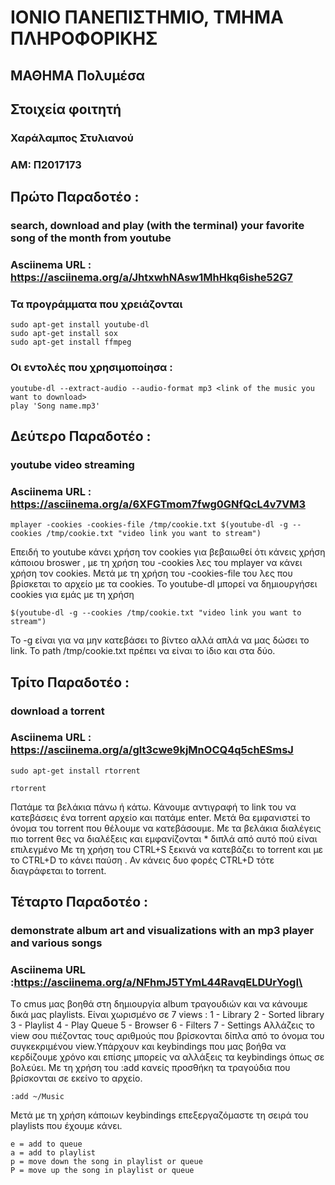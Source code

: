 # ΙΟΝΙΟ ΠΑΝΕΠΙΣΤΗΜΙΟ, ΤΜΗΜΑ ΠΛΗΡΟΦΟΡΙΚΗΣ 
## ΜΑΘΗΜΑ Πολυμέσα 

## Στοιχεία φοιτητή  
### Χαράλαμπος Στυλιανού
### ΑΜ: Π2017173

## Πρώτο Παραδοτέο : 
###  search, download and play (with the terminal) your favorite song of the month from youtube
### Asciinema URL : https://asciinema.org/a/JhtxwhNAsw1MhHkq6ishe52G7

### Τα προγράμματα που χρειάζονται

```
sudo apt-get install youtube-dl
sudo apt-get install sox
sudo apt-get install ffmpeg
```

### Οι εντολές που χρησιμοποίησα :

```
youtube-dl --extract-audio --audio-format mp3 <link of the music you want to download>
play 'Song name.mp3'
```
## Δεύτερο Παραδοτέο : 
### youtube video streaming
### Asciinema URL : https://asciinema.org/a/6XFGTmom7fwg0GNfQcL4v7VM3

```
mplayer -cookies -cookies-file /tmp/cookie.txt $(youtube-dl -g --cookies /tmp/cookie.txt "video link you want to stream")
```
Επειδή το youtube κάνει χρήση τον cookies για βεβαιωθεί ότι κάνεις χρήση κάποιου broswer ,
με τη χρήση του -cookies λες του mplayer να κάνει χρήση τον cookies. Μετά με τη χρήση του -cookies-file του λες που βρίσκεται το αρχείο με τα cookies.
Το youtube-dl μπορεί να δημιουργήσει cookies για εμάς με τη χρήση
```
$(youtube-dl -g --cookies /tmp/cookie.txt "video link you want to stream")
```
Το -g είναι για να μην κατεβάσει το βίντεο αλλά απλά να μας δώσει το link.
Το path /tmp/cookie.txt πρέπει να είναι το ίδιο και στα δύο. 

## Τρίτο Παραδοτέο :
### download a torrent
### Asciinema URL : https://asciinema.org/a/glt3cwe9kjMnOCQ4q5chESmsJ

```
sudo apt-get install rtorrent
```
```
rtorrent
```
Πατάμε τα βελάκια πάνω ή κάτω.
Κάνουμε αντιγραφή το link του να κατεβάσεις ένα torrent αρχείο και πατάμε enter.
Μετά θα εμφανιστεί το όνομα του torrent που θέλουμε να κατεβάσουμε.
Με τα βελάκια διαλέγεις πιο torrent θες να διαλέξεις και εμφανίζονται * διπλά από αυτό πού είναι επιλεγμένο
Με τη χρήση του CTRL+S ξεκινά να κατεβάζει το torrent και με το CTRL+D το κάνει παύση . 
Αν κάνεις δυο φορές CTRL+D τότε διαγράφεται to torrent.


## Τέταρτο Παραδοτέο :
### demonstrate album art and visualizations with an mp3 player and various songs
### Asciinema URL :https://asciinema.org/a/NFhmJ5TYmL44RavqELDUrYogI\
Tο cmus μας βοηθά στη δημιουργία album τραγουδιών και να κάνουμε δικά μας playlists.
Είναι χωρισμένο σε 7 views : 
1 - Library
2 - Sorted library
3 - Playlist
4 - Play Queue
5 - Browser
6 - Filters
7 - Settings
Αλλάζεις το view σου πιέζοντας τους αριθμούς που βρίσκονται δίπλα από το όνομα του συγκεκριμένου view.Υπάρχουν και keybindings που μας βοήθα να κερδίζουμε χρόνο και επίσης μπορείς να αλλάξεις τα keybindings όπως σε βολεύει.
Με τη χρήση του :add κανείς προσθήκη τα τραγούδια που βρίσκονται σε εκείνο το αρχείο.
```
:add ~/Music
```
Μετά με τη χρήση κάποιων keybindings επεξεργαζόμαστε τη σειρά του playlists που έχουμε κάνει.
```
e = add to queue
a = add to playlist
p = move down the song in playlist or queue
P = move up the song in playlist or queue
```
